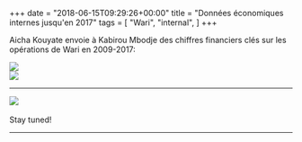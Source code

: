 +++
date = "2018-06-15T09:29:26+00:00"
title = "Données économiques internes jusqu'en 2017"
tags = [
    "Wari",
    "internal",
]
+++

Aicha Kouyate envoie à Kabirou Mbodje des chiffres financiers clés sur les opérations de Wari en 2009-2017:

<div class="container" style="width:auto">
  <a target="blank" href="https://res.cloudinary.com/vincentstradic/image/upload/v1526214746/work/j15-3.jpg">
    <img src="https://res.cloudinary.com/vincentstradic/image/upload/bo_2px_solid_rgb:279d14,f_auto,q_auto/v1526214746/work/j15-3.jpg" style="max-width:100%">
  </a>
</div>

<!--more-->


<div class="container" style="width:auto">
  <a target="blank" href="https://res.cloudinary.com/vincentstradic/image/upload/v1526214542/work/j15-2.jpg">
    <img src="https://res.cloudinary.com/vincentstradic/image/upload/bo_2px_solid_rgb:279d14,f_auto,q_auto/v1526214542/work/j15-2.jpg" style="max-width:100%">
  </a>
</div>

<hr>
<div class="container" style="width:auto">
  <a target="blank" href="https://res.cloudinary.com/vincentstradic/image/upload/v1526214543/work/j15-1.jpg">
    <img src="https://res.cloudinary.com/vincentstradic/image/upload/bo_2px_solid_rgb:279d14,f_auto,q_auto/v1526214543/work/j15-1.jpg" style="max-width:100%">
  </a>
</div>
<br>
Stay tuned!


<hr>
